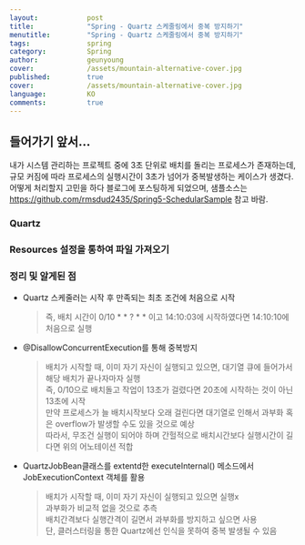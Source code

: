 ```yaml
---
layout:            post
title:             "Spring - Quartz 스케줄링에서 중복 방지하기"
menutitle:         "Spring - Quartz 스케줄링에서 중복 방지하기"
tags:              spring
category:          Spring
author:            geunyoung
cover:             /assets/mountain-alternative-cover.jpg
published:         true
cover:             /assets/mountain-alternative-cover.jpg
language:          KO
comments:          true
---
```


## 들어가기 앞서...

 내가 시스템 관리하는 프로젝트 중에 3초 단위로 배치를 돌리는 프로세스가 존재하는데, 규모 커짐에 따라 프로세스의 실행시간이 3초가 넘어가 중복발생하는 케이스가 생겼다. 어떻게 처리할지 고민을 하다 블로그에 포스팅하게 되었으며, 샘플소스는 https://github.com/rmsdud2435/Spring5-SchedularSample 참고 바람.

### Quartz


### Resources 설정을 통하여 파일 가져오기



### 정리 및 알게된 점

* Quartz 스케줄러는 시작 후 만족되는 최초 조건에 처음으로 시작
  > 즉, 배치 시간이 0/10 * * ? * * 이고 14:10:03에 시작하였다면 14:10:10에 처음으로 실행
  
* @DisallowConcurrentExecution를 통해 중복방지
  > 배치가 시작할 때, 이미 자기 자신이 실행되고 있으면, 대기열 큐에 들어가서 해당 배치가 끝나자마자 실행  
  > 즉, 0/10으로 배치돌고 작업이 13초가 걸렸다면 20초에 시작하는 것이 아닌 13초에 시작  
  > 만약 프로세스가 늘 배치시작보다 오래 걸린다면 대기열로 인해서 과부화 혹은 overflow가 발생할 수도 있을 것으로 예상  
  > 따라서, 무조건 실행이 되어야 하며 간헐적으로 배치시간보다 실행시간이 길다면 위의 어노테이션 적합
  
* QuartzJobBean클래스를 extentd한 executeInternal() 메소드에서 JobExecutionContext 객체를 활용
  > 배치가 시작할 때, 이미 자기 자신이 실행되고 있으면 실행x  
  > 과부화가 비교적 없을 것으로 추측  
  > 배치간격보다 실행간격이 길면서 과부화를 방지하고 싶으면 사용  
  > 단, 클러스터링을 통한 Quartz에선 인식을 못하여 중복 발생될 수 있음


